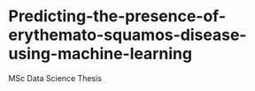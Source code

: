 # Predicting-the-presence-of-erythemato-squamos-disease-using-machine-learning
MSc Data Science Thesis
